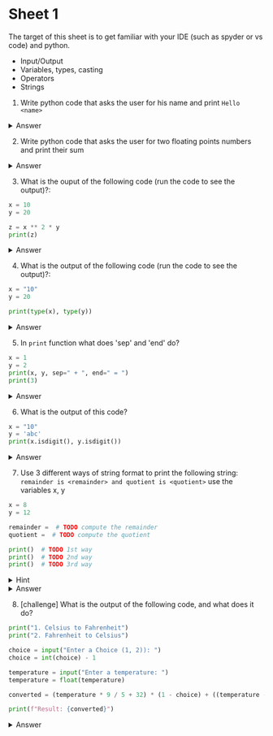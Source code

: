 # Sheet 1

The target of this sheet is to get familiar with your IDE (such as spyder or vs
code) and python.

- Input/Output
- Variables, types, casting
- Operators
- Strings


1. Write python code that asks the user for his name and print `Hello <name>`

<details>
<summary>Answer</summary>

```python
name = input("Enter your name: ")
print(f"Hello {name}")
```

</details>

2. Write python code that asks the user for two floating points numbers and print their sum


<details>
<summary>Answer</summary>

```python
x = float(input("Enter a number: "))
y = float(input("Enter another number: "))
print(x + y)
```

</details>

3. What is the ouput of the following code (run the code to see the output)?:

```python
x = 10
y = 20

z = x ** 2 * y
print(z)
```

<details>
<summary>Answer</summary>

```
2000
```

</details>

4. What is the output of the following code (run the code to see the output)?:

```python
x = "10"
y = 20

print(type(x), type(y))
```

<details>
<summary>Answer</summary>

```
<class 'str'> <class 'int'>
```

</details>

5. In `print` function what does 'sep' and 'end' do?

```python
x = 1
y = 2
print(x, y, sep=" + ", end=" = ")
print(3)
```

<details>
<summary>Answer</summary>

```
1 + 2 = 3

sep: separator between elements
end: is printed at the end of the line
```

</details>

6. What is the output of this code?

```python
x = "10"
y = 'abc'
print(x.isdigit(), y.isdigit())
```

<details>
<summary>Answer</summary>

```
True False
```

</details>

7. Use 3 different ways of string format to print the following string:
`remainder is <remainder> and quotient is <quotient>` use the variables x, y

```python
x = 8
y = 12

remainder =  # TODO compute the remainder
quotient =  # TODO compute the quotient

print()  # TODO 1st way
print()  # TODO 2nd way
print()  # TODO 3rd way 
```

<details>
<summary>Hint</summary>

```python
print("{}, {}".format("Hello", "World")) # Hello, World
print("{0}, {0}".format("Hello", "World")) # Hello, Hello
h = "Hello"
w = "World"
print(f"{h}, {w}") # Hello, World
```

</details>

<details>
<summary>Answer</summary>

```python
remainder = x % y
quotient = x // y

print("remainder is {} and quotient is {}".format(remainder, quotient))
print("remainder is {0} and quotient is {1}".format(remainder, quotient))
print(f"remainder is {remainder} and quotient is {quotient}")
```

</details>

8. [challenge] What is the output of the following code, and what does it do?

```python
print("1. Celsius to Fahrenheit")
print("2. Fahrenheit to Celsius")

choice = input("Enter a Choice (1, 2)): ")
choice = int(choice) - 1

temperature = input("Enter a temperature: ")
temperature = float(temperature)

converted = (temperature * 9 / 5 + 32) * (1 - choice) + ((temperature - 32) * 5 / 9) * choice

print(f"Result: {converted}")
```

<details>
<summary>Answer</summary>

```
This code converts between celsius and fahrenheit.
It uses choice to determine the conversion.
Instead of using if statements,
    it multipy the result by 1 - choice and the other by choice,
    that way one choice will be suppressed
```

</details>
